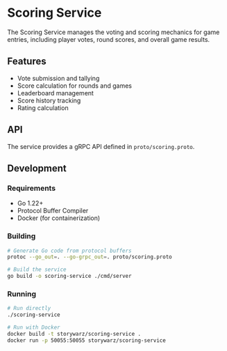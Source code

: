 # Scoring Service

The Scoring Service manages the voting and scoring mechanics for game entries, including player votes, round scores, and overall game results.

## Features

- Vote submission and tallying
- Score calculation for rounds and games
- Leaderboard management
- Score history tracking
- Rating calculation

## API

The service provides a gRPC API defined in `proto/scoring.proto`.

## Development

### Requirements

- Go 1.22+
- Protocol Buffer Compiler
- Docker (for containerization)

### Building

```bash
# Generate Go code from protocol buffers
protoc --go_out=. --go-grpc_out=. proto/scoring.proto

# Build the service
go build -o scoring-service ./cmd/server
```

### Running

```bash
# Run directly
./scoring-service

# Run with Docker
docker build -t storywarz/scoring-service .
docker run -p 50055:50055 storywarz/scoring-service
``` 